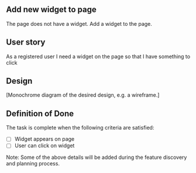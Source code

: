 ## Add new widget to page

The page does not have a widget. Add a widget to the page.

## User story

As a registered user I need a widget on the page so that I have something to click

## Design

[Monochrome diagram of the desired design, e.g. a wireframe.]

## Definition of Done
The task is complete when the following criteria are satisfied:

- [ ] Widget appears on page
- [ ] User can click on widget

Note: Some of the above details will be added during the feature discovery and planning process.
